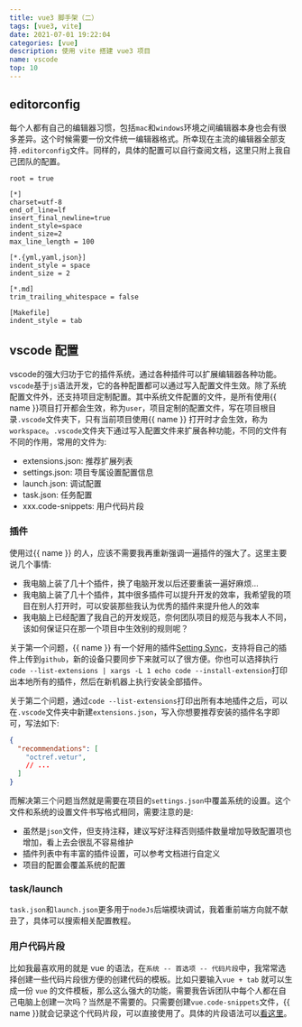 ```yaml
---
title: vue3 脚手架（二）
tags: [vue3, vite]
date: 2021-07-01 19:22:04
categories: [vue]
description: 使用 vite 搭建 vue3 项目
name: vscode
top: 10
---
```


## editorconfig

每个人都有自己的编辑器习惯，包括`mac`和`windows`环境之间编辑器本身也会有很多差异。这个时候需要一份文件统一编辑器格式。所幸现在主流的编辑器全部支持`.editorconfig`文件。同样的，具体的配置可以自行查阅文档，这里只附上我自己团队的配置。

```plant
root = true

[*]
charset=utf-8
end_of_line=lf
insert_final_newline=true
indent_style=space
indent_size=2
max_line_length = 100

[*.{yml,yaml,json}]
indent_style = space
indent_size = 2

[*.md]
trim_trailing_whitespace = false

[Makefile]
indent_style = tab
```

## vscode 配置

vscode的强大归功于它的插件系统，通过各种插件可以扩展编辑器各种功能。`vscode`基于`js`语法开发，它的各种配置都可以通过写入配置文件生效。除了系统配置文件外，还支持项目定制配置。其中系统文件配置的文件，是所有使用{{ name }}项目打开都会生效，称为`user`，项目定制的配置文件，写在项目根目录`.vscode`文件夹下，只有当前项目使用{{ name }} 打开时才会生效，称为`workspace`。`.vscode`文件夹下通过写入配置文件来扩展各种功能，不同的文件有不同的作用，常用的文件为:

+ extensions.json: 推荐扩展列表
+ settings.json: 项目专属设置配置信息
+ launch.json: 调试配置
+ task.json: 任务配置
+ xxx.code-snippets: 用户代码片段

### 插件

使用过{{ name }} 的人，应该不需要我再重新强调一遍插件的强大了。这里主要说几个事情:

+ 我电脑上装了几十个插件，换了电脑开发以后还要重装一遍好麻烦...
+ 我电脑上装了几十个插件，其中很多插件可以提升开发的效率，我希望我的项目在别人打开时，可以安装那些我认为优秀的插件来提升他人的效率
+ 我电脑上已经配置了我自己的开发规范，奈何团队项目的规范与我本人不同，该如何保证只在那一个项目中生效别的规则呢？

关于第一个问题，{{ name }} 有一个好用的插件[Setting Sync](https://marketplace.visualstudio.com/items?itemName=Shan.code-settings-sync)，支持将自己的插件上传到`github`，新的设备只要同步下来就可以了很方便。你也可以选择执行`code --list-extensions | xargs -L 1 echo code --install-extension`打印出本地所有的插件，然后在新机器上执行安装全部插件。

关于第二个问题，通过`code --list-extensions`打印出所有本地插件之后，可以在`.vscode`文件夹中新建`extensions.json`，写入你想要推荐安装的插件名字即可，写法如下:

```json
{
  "recommendations": [
    "octref.vetur",
    // ...
  ]
}
```

而解决第三个问题当然就是需要在项目的`settings.json`中覆盖系统的设置。这个文件和系统的设置文件书写格式相同，需要注意的是:

+ 虽然是`json`文件，但支持注释，建议写好注释否则插件数量增加导致配置项也增加，看上去会很乱不容易维护
+ 插件列表中有丰富的插件设置，可以参考文档进行自定义
+ 项目的配置会覆盖系统的配置

### task/launch

`task.json`和`launch.json`更多用于`nodeJs`后端模块调试，我着重前端方向就不献丑了，具体可以搜索相关配置教程。

### 用户代码片段

比如我最喜欢用的就是 vue 的语法，在`系统 -- 首选项 -- 代码片段`中，我常常选择创建一些代码片段很方便的创建代码的模板。比如只要输入`vue + tab` 就可以生成一份 `vue` 的文件模板，那么这么强大的功能，需要我告诉团队中每个人都在自己电脑上创建一次吗？当然是不需要的。只需要创建`vue.code-snippets`文件，{{ name }}就会记录这个代码片段，可以直接使用了。具体的片段语法可以[看这里](https://code.visualstudio.com/docs/editor/userdefinedsnippets#_create-your-own-snippets)。
